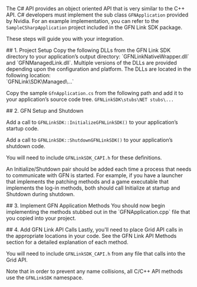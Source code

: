 The C# API provides an object oriented API that is very similar to the C++ API.  C# developers must implement the sub class `GFNApplication` provided by Nvidia.
For an example implementation, you can refer to the `SampleCSharpApplication` project included in the GFN Link SDK package.

These steps will guide you with your integration.

<dl><a name="cs_proj" /></dl>
## 1. Project Setup
Copy the following DLLs from the GFN Link SDK directory to your application’s output directory: `GFNLinkNativeWrapper.dll` and `GFNManagedLink.dll`.  Multiple versions of the DLLs are provided depending upon the configuration and platform.  The DLLs are located in the following location:<br/> `GFNLink\SDK\Managed\...`

Copy the sample `GfnApplication.cs` from the following path and add it to your application’s source code tree.
`GFNLinkSDK\stubs\NET stubs\...`


<dl><a name="cs_setup" /></dl>
## 2. GFN Setup and Shutdown

Add a call to `GFNLinkSDK::InitializeGFNLinkSDK()` to your application’s startup code.

Add a call to `GFNLinkSDK::ShutdownGFNLinkSDK()` to your application’s shutdown code.

You will need to include `GFNLinkSDK_CAPI.h` for these definitions.

An Initialize/Shutdown pair should be added each time a process that needs to communicate with GFN is started.
For example, if you have a launcher that implements the patching methods and a game executable that implements the log-in methods, both should call Initialize at startup and Shutdown during shutdown.

<dl><a name="cs_app" /></dl>
## 3. Implement GFN Application Methods
You should now begin implementing the methods stubbed out in the `GFNApplication.cpp` file that you copied into your project.

<dl><a name="cs_api" /></dl>
## 4. Add GFN Link API Calls 
Lastly, you'll need to place Grid API calls in the appropriate locations in your code. See the GFN Link API Methods section for a detailed explanation of each method. 

You will need to include `GFNLinkSDK_CAPI.h` from any file that calls into the Grid API.

Note that in order to prevent any name collisions, all C/C++ API methods use the `GFNLinkSDK` namespace.
 